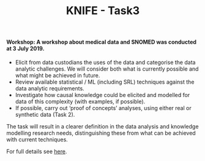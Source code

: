 ﻿---
title: "KNIFE - Task3"
layout: textlay
excerpt: "KNIFE - Task3"
sitemap: false
permalink: /task3/
---

#### **Workshop: A workshop about medical data and SNOMED was conducted at 3 July 2019.**

*  Elicit from data custodians the uses of the data and categorise the data analytic challenges. We will consider both what is currently possible and what might be achieved in future.
*  Review available statistical / ML (including SRL) techniques against the data analytic requirements.
*  Investigate how causal knowledge could be elicited and modelled for data of this complexity (with examples, if possible).
*  If possible, carry out ‘proof of concepts’ analyses, using either real or synthetic data (Task 2).

The task will result in a clearer definition in the data analysis and knowledge modelling research needs, distinguishing these from what can be achieved with current techniques. 


For full details see [here](http://haoyuan.uk/PLSPMModel_Haoyuan_RMD.html).
